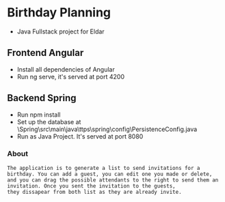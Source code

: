 # Birthday Planning
- Java Fullstack project for Eldar

## Frontend Angular
 - Install all dependencies of Angular
 - Run ng serve, it's served at port 4200

## Backend Spring
- Run npm install
- Set up the database at \Spring\src\main\java\ttps\spring\config\PersistenceConfig.java
- Run as Java Project. It's served at port 8080


### About
```
The application is to generate a list to send invitations for a birthday. You can add a guest, you can edit one you made or delete,
and you can drag the possible attendants to the right to send them an invitation. Once you sent the invitation to the guests,
they dissapear from both list as they are already invite.
```
